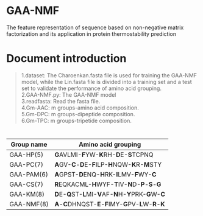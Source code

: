 # GAA-NMF
The feature representation of sequence based on non-negative matrix factorization and its application in protein thermostability prediction
# Document introduction
> 1.dataset: The Charoenkan.fasta file is used for training the GAA-NMF model, while the Lin.fasta file is divided into a training set and a test set to validate the performance of amino acid grouping.  
> 2.GAA-NMF.py: The GAA-NMF model  
> 3.readfasta: Read the fasta file.  
> 4.Gm-AAC: m groups-amino acid composition.  
> 5.Gm-DPC: m groups-dipeptide composition.  
> 6.Gm-TPC: m groups-tripetide composition.
# 
| Group name | Amino acid grouping |
|------------| -------------------|
| GAA-HP(5) |	**G**AVLMI-**F**YW-**K**RH-**D**E-**S**TCPNQ |
| GAA-PC(7) |	**A**GV-**C**-**D**E-**F**ILP-**H**NQW-**K**R-**M**STY |
| GAA-PAM(6) | **A**GPST-**D**ENQ-**H**RK-**I**LMV-**F**WY-**C** |
| GAA-CS(7) |	**R**EQKACML-**H**WYF-**T**IV-**N**D-**P**-**S**-**G** |
| GAA-KM(8) |	**D**E-**Q**ST-**L**MI-**V**AF-**N**H-**Y**PRK-**G**W-**C**|
| GAA-NMF(8) |**A**-**C**DHNQST-**E**-**F**IMY-**G**PV-**L**W-**R**-**K** |

